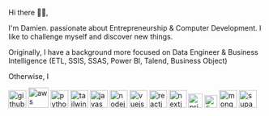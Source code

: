 Hi there 👨‍🚀,

I'm Damien. passionate about Entrepreneurship & Computer Development. I like to challenge myself and discover new things.

Originally, I have a background more focused on Data Engineer & Business Intelligence (ETL, SSIS, SSAS, Power BI, Talend, Business Object)

Otherwise, I


<img width="35" alt="github" src="https://user-images.githubusercontent.com/85851416/235916979-17bc9741-99a1-44e6-9459-e60c45397179.png"> <img width="40" alt="aws" src="https://user-images.githubusercontent.com/85851416/235925575-ee281b5b-80f1-46a6-8f76-dcb758f23c63.png"> <img width="35" alt="python" src="https://user-images.githubusercontent.com/85851416/235918674-1ea14bd1-6579-467d-b1b5-b35f5f12e459.png"> <img width="35" alt="tailwindcss" src="https://user-images.githubusercontent.com/85851416/235928472-90c886c4-84f3-4c8a-9181-3ec79bb8011c.png"> <img width="35" alt="javascript" src="https://user-images.githubusercontent.com/85851416/235918966-1afe90b7-35d1-4f73-8c5f-2543915d1075.png"> <img width="35" alt="nodejs" src="https://user-images.githubusercontent.com/85851416/235927596-9fb6deeb-2157-4bba-a176-70f8188b5fd3.png"> <img width="35" alt="vuejs" src="https://user-images.githubusercontent.com/85851416/235919130-373e2977-77db-4d72-b5ee-18f4017fb504.png"> <img width="35" alt="reactjs" src="https://user-images.githubusercontent.com/85851416/235922080-93c88284-e2da-42d6-bf65-e25f6c5d2fc7.png"> <img width="35" alt="nextjs" src="https://user-images.githubusercontent.com/85851416/235917861-0a8f84a9-cfb7-40e0-8a02-2fc2c4b6330b.png"> <img width="28" alt="prisma" src="https://user-images.githubusercontent.com/85851416/235924507-fa267870-3022-4b0b-a8a1-fbd0663379d0.png"> <img width="25" alt="firebase" src="https://user-images.githubusercontent.com/85851416/235923099-67736d04-533e-4477-8253-d44ac7cc10e0.png"> <img width="35" alt="mongodb" src="https://user-images.githubusercontent.com/85851416/235923917-bd14e005-cecb-42e2-9ec5-24802f7a1d10.png"> <img width="35" alt="supabase" src="https://user-images.githubusercontent.com/85851416/235928096-25c1ed89-0dc9-4715-bbd0-e9f1ec6e4593.png">
